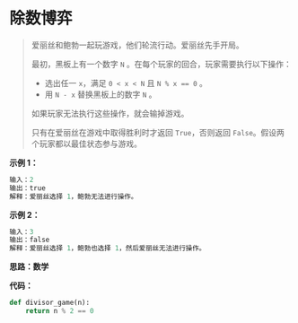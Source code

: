 # 除数博弈

> 爱丽丝和鲍勃一起玩游戏，他们轮流行动。爱丽丝先手开局。
>
> 最初，黑板上有一个数字 `N` 。在每个玩家的回合，玩家需要执行以下操作：
>
> - 选出任一 `x`，满足 `0 < x < N` 且 `N % x == 0` 。
> - 用 `N - x` 替换黑板上的数字 `N` 。
>
> 如果玩家无法执行这些操作，就会输掉游戏。
>
> 只有在爱丽丝在游戏中取得胜利时才返回 `True`，否则返回 `False`。假设两个玩家都以最佳状态参与游戏。

**示例 1：**

```python
输入：2
输出：true
解释：爱丽丝选择 1，鲍勃无法进行操作。
```



**示例 2：**

```python
输入：3
输出：false
解释：爱丽丝选择 1，鲍勃也选择 1，然后爱丽丝无法进行操作。
```



**思路：数学**

**代码：**

```python
def divisor_game(n):
    return n % 2 == 0
```


